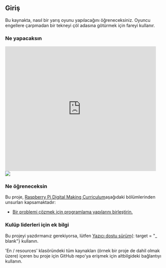 ## Giriş

Bu kaynakta, nasıl bir yarış oyunu yapılacağını öğreneceksiniz. Oyuncu engellere çarpmadan bir tekneyi çöl adasına götürmek için fareyi kullanır.

### Ne yapacaksın

<div class="scratch-preview">
  <iframe allowtransparency="true" width="485" height="402" src="https://scratch.mit.edu/projects/embed/63957956/?autostart=false" frameborder="0"></iframe>
  <img src="images/boat-final.png">
</div>

### Ne öğreneceksin

Bu proje, [Raspberry Pi Digital Making Curriculum](http://rpf.io/curriculum)aşağıdaki bölümlerinden unsurları kapsamaktadır:

+ [Bir problemi çözmek için programlama yapılarını birleştirin.](https://www.raspberrypi.org/curriculum/programming/builder)

### Kulüp liderleri için ek bilgi

Bu projeyi yazdırmanız gerekiyorsa, lütfen [Yazıcı dostu sürüm](https://projects.raspberrypi.org/en/projects/boat-race/print){: target = "_ blank"} kullanın.

'En / resources' klasöründeki tüm kaynakları (örnek bir proje de dahil olmak üzere) içeren bu proje için GitHub repo'ya erişmek için altbilgideki bağlantıyı kullanın.
